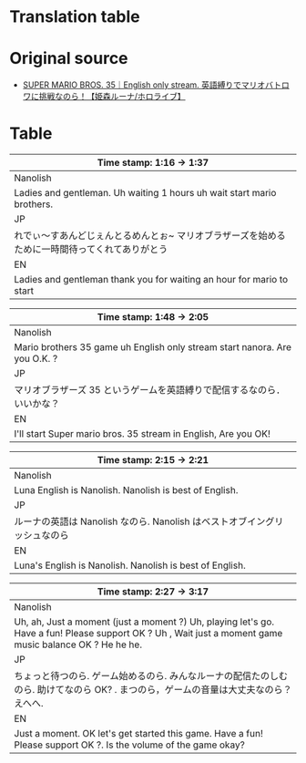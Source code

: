 # Translation table

# Original source

- [SUPER MARIO BROS. 35｜English only stream. 英語縛りでマリオバトロワに挑戦なのら！【姫森ルーナ/ホロライブ】](https://www.youtube.com/watch?v=Z8_LqTzWNOg)

# Table

| Time stamp: 1:16 -> 1:37 |
|---	|
|Nanolish |
| Ladies and gentleman. Uh waiting 1 hours uh wait start mario brothers. |
|JP |
| れでぃ〜すあんどじぇんとるめんとぉ~ マリオブラザーズを始めるために一時間待ってくれてありがとう|
|EN|
|Ladies and gentleman ​thank you for waiting an hour for mario to start|

| Time stamp: 1:48 -> 2:05 |
|---	|
|Nanolish |
| Mario brothers 35 game uh English only stream start nanora. Are you O.K. ?|
|JP |
| マリオブラザーズ 35 というゲームを英語縛りで配信するなのら．いいかな？|
|EN|
| I'll start Super mario bros. 35 stream in English, Are you OK!|

| Time stamp: 2:15 -> 2:21 |
|---	|
|Nanolish |
| Luna English is Nanolish. Nanolish is best of English.|
|JP |
| ルーナの英語は Nanolish なのら. Nanolish はベストオブイングリッシュなのら|
|EN|
| Luna's English is Nanolish. Nanolish is best of English.|

| Time stamp: 2:27 -> 3:17 |
|---	|
|Nanolish |
| Uh, ah, Just a moment (just a moment ?) Uh, playing let's go. Have a fun! Please support OK ? Uh , Wait just a moment game music balance OK ? He he he.|
|JP |
| ちょっと待つのら. ゲーム始めるのら. みんなルーナの配信たのしむのら. 助けてなのら OK? . まつのら，ゲームの音量は大丈夫なのら？ えへへ.|
|EN|
| Just a moment. OK let's get started this game. Have a fun! Please support OK ?. Is the volume of the game okay?|

